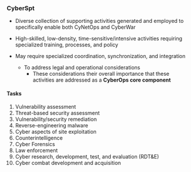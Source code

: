 ### CyberSpt

- Diverse collection of supporting activities generated and employed to specifically enable both CyNetOps and CyberWar

- High-skilled, low-density, time-sensitive/intensive activities requiring specialized training, processes, and policy

- May require specialized coordination, synchronization, and integration
  - To address legal and operational considerations
    - These considerations their overall importance that these activities are addressed as a **CyberOps core component**

#### Tasks

1. Vulnerability assessment
2. Threat-based security assessment
3. Vulnerability/security remediation
4. Reverse-engineering malware
5. Cyber aspects of site exploitation
6. Counterintelligence
7. Cyber Forensics
8. Law enforcement
9. Cyber research, development, test, and evaluation (RDT&E)
10. Cyber combat development and acquisition


